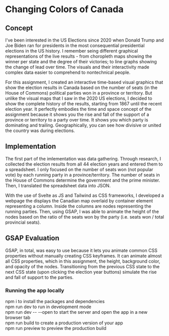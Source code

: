 # Changing Colors of Canada

## Concept
I've been interested in the US Elections since 2020 when Donald Trump and Joe Biden ran for presidents in the most consequential presidential elections in the US history. I remember seing different graphical representations of the live results - from choropleth maps showing the winner per state and the degree of their victories; to line graphs showing the change of lead over time. The visuals and their interactivity made complex data easier to comprehend to nontechnical people.

For this assignment, I created an interactive time-based visual graphics that show the election results in Canada based on the number of seats (in the House of Commons) political parties won in a province or territory. But unlike the visual maps that I saw in the 2020 US elections, I decided to show the complete history of the results, starting from 1867 until the recent election year. It perfectly embodies the time and space concept of the assignment because it shows you the rise and fall of the support of a province or territory to a party over time. It shows you which party is dominating and trailing. Geographically, you can see how divisive or united the country was during elections.

## Implementation
The first part of the imlementation was data gathering. Through research, I collected the election results from all 44 election years and entered them to a spreadsheet. I only focused on the number of seats won (not popular vote) by each running party in a province/territory. The number of seats in the House of Commons determine the government and the prime minister. Then, I translated the spreadsheet data into JSON.

With the use of Svelte as JS and Tailwind as CSS frameworks, I developed a webpage the displays the Canadian map overlaid by container element representing a column. Inside the columns are nodes representing the running parties. Then, using GSAP, I was able to animate the height of the nodes based on the ratio of the seats won by the party (i.e. seats won / total provincial seats).

## GSAP Evaluation
GSAP, in total, was easy to use because it lets you animate common CSS properties without manually creating CSS keyframes. It can animate almost all CSS properties, which in this assignment, the height, background color, and opacity of the nodes. Transitioning from the previous CSS state to the next CSS state (upon clicking the election year buttons) simulate the rise and fall of support to the parties.

### Running the app locally
npm i to install the packages and dependencies  
npm run dev to run in development mode  
npm run dev -- --open to start the server and open the app in a new browser tab  
npm run build to create a production version of your app  
npm run preview to preview the production build
